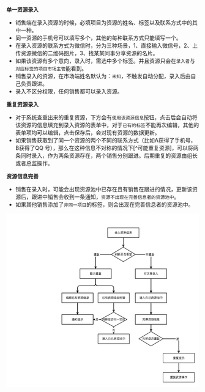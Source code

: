 **单一资源录入**

- 销售端在录入资源的时候，必填项目为资源的姓名、标签以及联系方式中的其中一种。
- 同一资源的手机号可以填写多个，其他的每种联系方式只能填写一个。
- 在录入资源的联系方式为微信时，分为三种场景，1、直接输入微信号，2、上传资源微信的二维码图片，3、找某某同事分享资源的名片。
- 如果该资源有多个意向，录入时，需选中多个标签。并且资源只会在`录入者`与`对应标签的项目市场主管`能看到。
- 销售录入的资源，在市场端姓名默认为：`未知`，不触发自动分配，录入后由自己负责跟进。
- 录入不区分权限，任何销售都可以录入资源。

**重复资源录入**

- 对于系统查重出来的重复资源，下方会有`使用该资源信息`按钮，点击后会自动将该资源的信息填充到录入资源的表单中，对于`已有的标签`不能再次编辑，其他的表单项均可以编辑，点击保存后，会对现有资源的数据更新。
- 如果销售获取到了同一个资源的两个不同的联系方式（比如A获得了手机号，B获得了QQ 号），那么在这种信息不对称的情况下[^可能重复资源]，可以将两条同时录入，作为两条资源存在，两个销售分别跟进。后期重复的资源由组长或者总监操作。

**资源信息完善**

- 销售在录入时，可能会出现资源池中已存在且有销售在跟进的情况，更新该资源后，跟进中销售会收到一条通知，`资源不出现在完善信息者的资源池中`。
- 如果其他销售添加了`非同一项目`的标签，则会出现在完善信息者的资源池中。

![](/assets/录入流程.png)